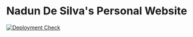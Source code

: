 # Nadun De Silva's Personal Website

[![Deployment Check](https://github.com/nadundesilva/nadundesilva.github.io/workflows/Deployment%20Check/badge.svg)](https://github.com/nadundesilva/nadundesilva.github.io/actions/workflows/deployment-check.yaml)

